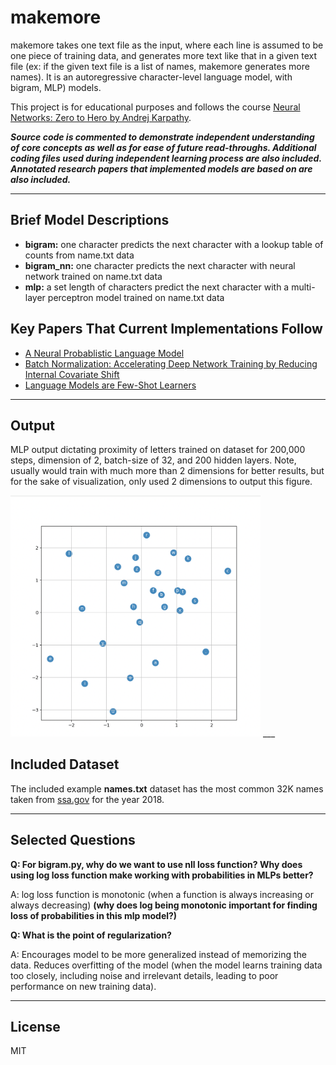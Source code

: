 # makemore

makemore takes one text file as the input, where each line is assumed to be one piece of training data, and generates more text like that in a given text file (ex: if the given text file is a list of names, makemore generates more names). It is an autoregressive character-level language model, with bigram, MLP) models.

This project is for educational purposes and follows the course [Neural Networks: Zero to Hero by Andrej Karpathy](https://www.youtube.com/watch?v=PaCmpygFfXo&list=PLAqhIrjkxbuWI23v9cThsA9GvCAUhRvKZ&index=2).

***Source code is commented to demonstrate independent understanding of core concepts as well as for ease of future read-throughs. Additional coding files used during independent learning process are also included. Annotated research papers that implemented models are based on are also included.***
___

## Brief Model Descriptions
- **bigram:** one character predicts the next character with a lookup table of counts from name.txt data
- **bigram_nn:** one character predicts the next character with neural network trained on name.txt data
- **mlp:** a set length of characters predict the next character with a multi-layer perceptron model trained on name.txt data

## Key Papers That Current Implementations Follow
- [A Neural Probablistic Language Model](https://github.com/AngelaYu-3/makemore/blob/main/annotated_papers/MLP_paper.pdf)
- [Batch Normalization: Accelerating Deep Network Training by Reducing Internal Covariate Shift](https://github.com/AngelaYu-3/makemore/blob/main/annotated_papers/batchNorm_paper.pdf)
- [Language Models are Few-Shot Learners](https://github.com/AngelaYu-3/makemore/blob/main/annotated_papers/openAI_LLM.pdf)

___

## Output
MLP output dictating proximity of letters trained on dataset for 200,000 steps, dimension of 2, batch-size of 32, and 200 hidden layers. Note, usually would train with much more than 2 dimensions for better results, but for the sake of visualization, only used 2 dimensions to output this figure.

<img src="other/dim2FIgure.png" alt="data1" width="400"/>
___

## Included Dataset

The included example **names.txt** dataset has the most common 32K names taken from [ssa.gov](https://www.ssa.gov/) for the year 2018.

___

## Selected Questions

**Q: For bigram.py, why do we want to use nll loss function? Why does using log loss function make working with probabilities in MLPs better?**

A: log loss function is monotonic (when a function is always increasing or always decreasing) **(why does log being monotonic important for finding loss of probabilities in this mlp model?)**

**Q: What is the point of regularization?**

A: Encourages model to be more generalized instead of memorizing the data. Reduces overfitting of the model (when the model learns training data too closely, including noise and irrelevant details, leading to poor performance on new training data). 

___

## License
MIT
